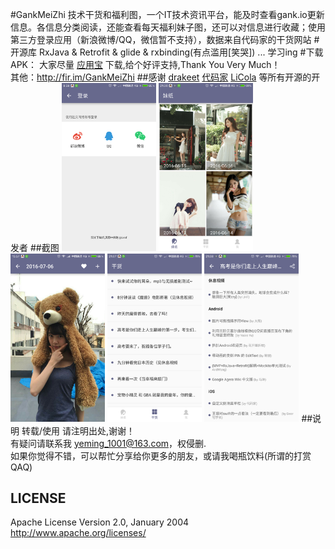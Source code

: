 #GankMeiZhi
技术干货和福利图，一个IT技术资讯平台，能及时查看gank.io更新信息。各信息分类阅读，还能查看每天福利妹子图，还可以对信息进行收藏；使用第三方登录应用（新浪微博/QQ，微信暂不支持），数据来自代码家的干货网站
#开源库
RxJava & Retrofit & glide & rxbinding(有点滥用[笑哭]) ... 学习ing
#下载APK：
大家尽量 [应用宝](http://android.myapp.com/myapp/detail.htm?apkName=com.leaf.gankio) 下载,给个好评支持,Thank You Very Much！<br />  其他：http://fir.im/GankMeiZhi
##感谢
[drakeet](https://github.com/drakeet)  [代码家](https://github.com/daimajia)  [LiCola](https://github.com/LiCola) 等所有开源的开发者
##截图
<img src="./Screenshot/Screenshot_00.png" width="30%" height="30%">    <img src="./Screenshot/Screenshot_01.png" width="30%" height="30%">    <img src="./Screenshot/Screenshot_03.png" width="30%" height="30%">    <img src="./Screenshot/Screenshot_04.png" width="30%" height="30%">    <img src="./Screenshot/Screenshot_05.png" width="30%" height="30%">
##说明
转载/使用 请注明出处,谢谢！<br />
有疑问请联系我 yeming_1001@163.com，权侵删.<br />
如果你觉得不错，可以帮忙分享给你更多的朋友，或请我喝瓶饮料(所谓的打赏QAQ)
## LICENSE
Apache License
Version 2.0, January 2004
http://www.apache.org/licenses/
